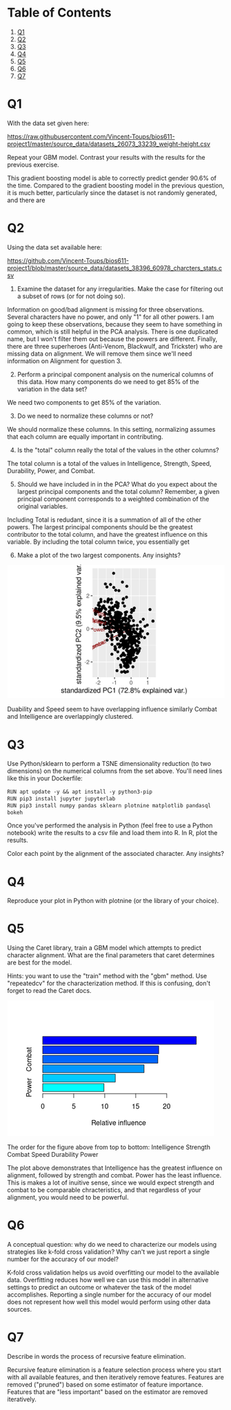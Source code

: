 # Table of Contents

1.  [Q1](#org0f04966)
2.  [Q2](#org6a81eeb)
3.  [Q3](#org51a4194)
4.  [Q4](#org61f5d14)
5.  [Q5](#orgb73f6b4)
6.  [Q6](#org870b507)
7.  [Q7](#orge0cfd1d)


<a id="org0f04966"></a>

# Q1

With the data set given here:

<https://raw.githubusercontent.com/Vincent-Toups/bios611-project1/master/source_data/datasets_26073_33239_weight-height.csv>

Repeat your GBM model. Contrast your results with the results for the
previous exercise.

This gradient boosting model is able to correctly predict gender 90.6% of the time. Compared to the gradient boosting model
in the previous question, it is much better, particularly since the dataset is not randomly generated, and there are 
<a id="org6a81eeb"></a>

# Q2

Using the data set available here:

<https://github.com/Vincent-Toups/bios611-project1/blob/master/source_data/datasets_38396_60978_charcters_stats.csv>

1.  Examine the dataset for any irregularities. Make the case for
    filtering out a subset of rows (or for not doing so).

Information on good/bad alignment is missing for three observations. Several characters have no power, and only 
"1" for all other powers. I am going to keep these observations, because they seem to have something in common,
which is still helpful in the PCA analysis. There is one duplicated name, but I won't filter them out because
the powers are different. Finally, there are three superheroes (Anti-Venom, Blackwulf, and Trickster) who are 
missing data on alignment. We will remove them since we'll need information on Alignment for question 3.

2.  Perform a principal component analysis on the numerical columns of
    this data. How many components do we need to get 85% of the
    variation in the data set?

We need two components to get 85% of the variation.

3.  Do we need to normalize these columns or not?

We should normalize these columns. In this setting, normalizing assumes that each column are equally important in contributing.

4.  Is the "total" column really the total of the values in the other
    columns?

The total column is a total of the values in Intelligence, Strength, Speed,
Durability, Power, and Combat.

5.  Should we have included in in the PCA? What do you expect
    about the largest principal components and the total column?
    Remember, a given principal component corresponds to a weighted
    combination of the original variables.

Including Total is redudant, since it is a summation of all of the other
powers. The largest principal components should be the greatest contributor
to the total column, and have the greatest influence on this variable. By
including the total column twice, you essentially get 

6.  Make a plot of the two largest components. Any insights?

![](pca.png)

Duability and Speed seem to have overlapping influence
similarly Combat and Intelligence are overlappingly clustered.

<a id="org51a4194"></a>

# Q3

Use Python/sklearn to perform a TSNE dimensionality reduction (to two
dimensions) on the numerical columns from the set above. You'll need
lines like this in your Dockerfile:

    RUN apt update -y && apt install -y python3-pip
    RUN pip3 install jupyter jupyterlab
    RUN pip3 install numpy pandas sklearn plotnine matplotlib pandasql bokeh

Once you've performed the analysis in Python (feel free to use a
Python notebook) write the results to a csv file and load them into
R. In R, plot the results.

Color each point by the alignment of the associated character. Any
insights?

<a id="org61f5d14"></a>

# Q4

Reproduce your plot in Python with plotnine (or the library of your
choice).


<a id="orgb73f6b4"></a>

# Q5

Using the Caret library, train a GBM model which attempts to predict
character alignment. What are the final parameters that caret
determines are best for the model.

Hints: you want to use the "train" method with the "gbm" method. Use
"repeatedcv" for the characterization method. If this is confusing,
don't forget to read the Caret docs.

![](gbm_q5.png)

The order for the figure above from top to bottom:
Intelligence
Strength
Combat
Speed
Durability
Power

The plot above demonstrates that Intelligence has the greatest
influence on alignment, followed by strength and combat. Power has the
least influence. This is makes a lot of inuitive sense, since we 
would expect strength and combat to be comparable chracteristics,
and that regardless of your alignment, you would need to be powerful.

<a id="org870b507"></a>

# Q6

A conceptual question: why do we need to characterize our models using
strategies like k-fold cross validation? Why can't we just report a
single number for the accuracy of our model?

K-fold cross validation helps us avoid overfitting our model to the
available data. Overfitting reduces how well we can use this model in 
alternative settings to predict an outcome or whatever the task of the model
accomplishes. Reporting a single number for the accuracy of our model
does not represent how well this model would perform using other
data sources.

<a id="orge0cfd1d"></a>

# Q7

Describe in words the process of recursive feature elimination. 

Recursive feature elimination is a feature selection process where
you start with all available features, and then iteratively remove features.
Features are removed ("pruned") based on some estimator of feature
importance. Features that are "less important" based on the estimator are
removed iteratively.